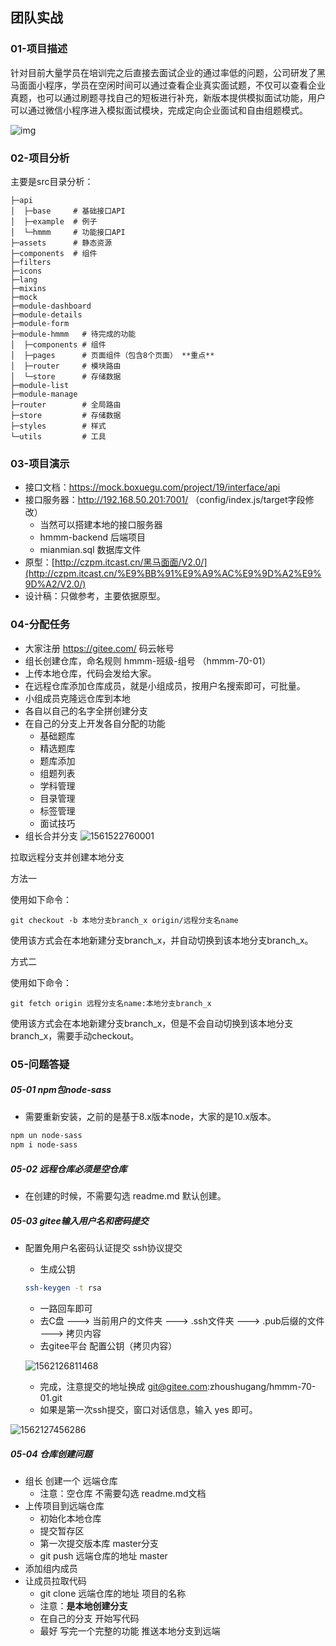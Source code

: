 ## 团队实战

### 01-项目描述

针对目前大量学员在培训完之后直接去面试企业的通过率低的问题，公司研发了黑马面面小程序，学员在空闲时间可以通过查看企业真实面试题，不仅可以查看企业真题，也可以通过刷题寻找自己的短板进行补充，新版本提供模拟面试功能，用户可以通过微信小程序进入模拟面试模块，完成定向企业面试和自由组题模式。

![img](docs/media/wps1.jpg)



### 02-项目分析

主要是src目录分析：

```shell
├─api
│  ├─base     # 基础接口API
│  ├─example  # 例子
│  └─hmmm     # 功能接口API
├─assets      # 静态资源
├─components  # 组件
├─filters
├─icons
├─lang
├─mixins
├─mock
├─module-dashboard
├─module-details
├─module-form
├─module-hmmm   # 待完成的功能
│  ├─components # 组件
│  ├─pages      # 页面组件（包含8个页面） **重点**    
│  ├─router     # 模块路由
│  └─store      # 存储数据
├─module-list
├─module-manage
├─router        # 全局路由
├─store         # 存储数据
├─styles        # 样式
└─utils         # 工具
```

### 03-项目演示

- 接口文档：<https://mock.boxuegu.com/project/19/interface/api>
- 接口服务器：<http://192.168.50.201:7001/>   （config/index.js/target字段修改）
  - 当然可以搭建本地的接口服务器
  - hmmm-backend 后端项目
  - mianmian.sql 数据库文件
- 原型：[http://czpm.itcast.cn/黑马面面/V2.0/](http://czpm.itcast.cn/%E9%BB%91%E9%A9%AC%E9%9D%A2%E9%9D%A2/V2.0/)
- 设计稿：只做参考，主要依据原型。

### 04-分配任务

- 大家注册 <https://gitee.com/>  码云帐号
- 组长创建仓库，命名规则  hmmm-班级-组号 （hmmm-70-01）
- 上传本地仓库，代码会发给大家。
- 在远程仓库添加仓库成员，就是小组成员，按用户名搜索即可，可批量。
- 小组成员克隆远仓库到本地
- 各自以自己的名字全拼创建分支
- 在自己的分支上开发各自分配的功能
  - 基础题库
  - 精选题库
  - 题库添加
  - 组题列表
  - 学科管理
  - 目录管理
  - 标签管理
  - 面试技巧
- 组长合并分支  ![1561522760001](docs/media/1561522760001.png)

拉取远程分支并创建本地分支

方法一

使用如下命令：

```
git checkout -b 本地分支branch_x origin/远程分支名name
```

使用该方式会在本地新建分支branch_x，并自动切换到该本地分支branch_x。

方式二

使用如下命令：

```
git fetch origin 远程分支名name:本地分支branch_x
```

使用该方式会在本地新建分支branch_x，但是不会自动切换到该本地分支branch_x，需要手动checkout。

### 05-问题答疑



##### 05-01 npm包node-sass

- 需要重新安装，之前的是基于8.x版本node，大家的是10.x版本。

```bash
npm un node-sass
npm i node-sass
```



##### 05-02 远程仓库必须是空仓库

- 在创建的时候，不需要勾选 readme.md 默认创建。



##### 05-03  gitee输入用户名和密码提交

- 配置免用户名密码认证提交  ssh协议提交

  - 生成公钥

  ```bash
  ssh-keygen -t rsa
  ```

  - 一路回车即可
  - 去C盘 ---> 当前用户的文件夹 ---> .ssh文件夹 ---> .pub后缀的文件 ---> 拷贝内容
  - 去gitee平台 配置公钥（拷贝内容）

  ![1562126811468](docs/media/1562126811468.png)
  - 完成，注意提交的地址换成  git@gitee.com:zhoushugang/hmmm-70-01.git
  - 如果是第一次ssh提交，窗口对话信息，输入 yes  即可。

![1562127456286](docs/media/1562127456286.png)

##### 05-04 仓库创建问题

- 组长  创建一个  远端仓库
  - 注意：空仓库  不需要勾选 readme.md文档
- 上传项目到远端仓库
  - 初始化本地仓库
  - 提交暂存区
  - 第一次提交版本库  master分支
  - git push  远端仓库的地址  master
- 添加组内成员
- 让成员拉取代码
  - git clone 远端仓库的地址 项目的名称
  - 注意：**是本地创建分支**
  - 在自己的分支  开始写代码
  - 最好  写完一个完整的功能  推送本地分支到远端